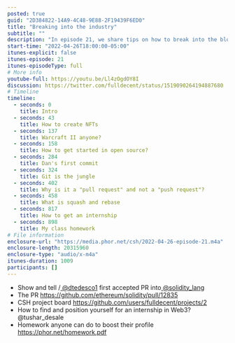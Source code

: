 ```yaml
---
posted: true
guid: "2D384822-14A9-4C48-9E88-2F19439F6ED0"
title: "Breaking into the industry"
subtitle: ""
description: "In episode 21, we share tips on how to break into the blockchain and Web3 industry. We also discuss how to find and position yourself for an internship in Web3. Join us for valuable insights on getting started in open source and boosting your profile."
start-time: "2022-04-26T18:00:00-05:00"
itunes-explicit: false
itunes-episode: 21
itunes-episodeType: full
# More info
youtube-full: https://youtu.be/Ll4zOgdOY8I
discussion: https://twitter.com/fulldecent/status/1519090264194887680
# Timeline
timeline:
  - seconds: 0
    title: Intro
  - seconds: 43
    title: How to create NFTs
  - seconds: 137
    title: Warcraft II anyone?
  - seconds: 158
    title: How to get started in open source?
  - seconds: 284
    title: Dan's first commit
  - seconds: 324
    title: Git is the jungle
  - seconds: 402
    title: Why is it a "pull request" and not a "push request"?
  - seconds: 458
    title: What is squash and rebase
  - seconds: 817
    title: How to get an internship
  - seconds: 898
    title: My class homework
# File information
enclosure-url: "https://media.phor.net/csh/2022-04-26-episode-21.m4a"
enclosure-length: 20315960
enclosure-type: "audio/x-m4a"
itunes-duration: 1009
participants: []
---
```

<!--end of quick notes-->

- Show and tell /[ @dtedesco1](https://twitter.com/dtedesco1) first accepted PR into[ @solidity_lang](https://twitter.com/solidity_lang)
- The PR https://github.com/ethereum/solidity/pull/12835
- CSH project board https://github.com/users/fulldecent/projects/2
- How to find and position yourself for an internship in Web3? @tushar_desale
- Homework anyone can do to boost their profile https://phor.net/homework.pdf